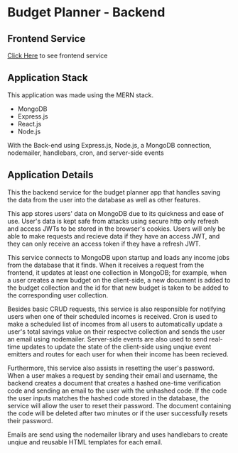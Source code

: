 # Budget Planner - Backend

## Frontend Service

[Click Here](https://github.com/TC999999/BudgetTrackerFront-End) to see frontend service

## Application Stack

This application was made using the MERN stack.

- MongoDB
- Express.js
- React.js
- Node.js

With the Back-end using Express.js, Node.js, a MongoDB connection, nodemailer, handlebars, cron, and server-side events

## Application Details

This the backend service for the budget planner app that handles saving the data from the user into the database as well as other features.

This app stores users' data on MongoDB due to its quickness and ease of use. User's data is kept safe from attacks using secure http only refresh and access JWTs to be stored in the browser's cookies. Users will only be able to make requests and recieve data if they have an access JWT, and they can only receive an access token if they have a refresh JWT.

This service connects to MongoDB upon startup and loads any income jobs from the database that it finds. When it receives a request from the frontend, it updates at least one collection in MongoDB; for example, when a user creates a new budget on the client-side, a new document is added to the budget collection and the id for that new budget is taken to be added to the corresponding user collection.

Besides basic CRUD requests, this service is also responsible for notifying users when one of their scheduled incomes is received. Cron is used to make a scheduled list of incomes from all users to automatically update a user's total savings value on their respectve collection and sends the user an email using nodemailer. Server-side events are also used to send real-time updates to update the state of the client-side using unqiue event emitters and routes for each user for when their income has been recieved.

Furthermore, this service also assists in resetting the user's password. When a user makes a request by sending their email and username, the backend creates a document that creates a hashed one-time verification code and sending an email to the user with the unhashed code. If the code the user inputs matches the hashed code stored in the database, the service will allow the user to reset their password. The document containing the code will be deleted after two minutes or if the user successfully resets their password.

Emails are send using the nodemailer library and uses handlebars to create unqiue and reusable HTML templates for each email.
